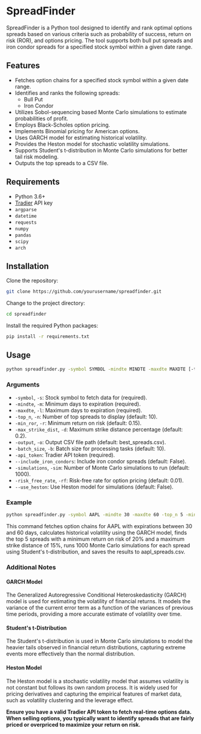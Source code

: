 # SpreadFinder

SpreadFinder is a Python tool designed to identify and rank optimal options spreads based on various criteria such as probability of success, return on risk (ROR), and options pricing. The tool supports both bull put spreads and iron condor spreads for a specified stock symbol within a given date range.

## Features

- Fetches option chains for a specified stock symbol within a given date range.
- Identifies and ranks the following spreads:
  - Bull Put
  - Iron Condor
- Utilizes Sobol-sequencing based Monte Carlo simulations to estimate probabilities of profit.
- Employs Black-Scholes option pricing.
- Implements Binomial pricing for American options.
- Uses GARCH model for estimating historical volatility.
- Provides the Heston model for stochastic volatility simulations.
- Supports Student's t-distribution in Monte Carlo simulations for better tail risk modeling.
- Outputs the top spreads to a CSV file.

## Requirements

- Python 3.6+
- [Tradier](https://tradier.com/) API key
- `argparse`
- `datetime`
- `requests`
- `numpy`
- `pandas`
- `scipy`
- `arch`

## Installation

Clone the repository:

```sh
git clone https://github.com/yourusername/spreadfinder.git
```

Change to the project directory:

```sh
cd spreadfinder
```

Install the required Python packages:

```sh
pip install -r requirements.txt
```

## Usage

```sh
python spreadfinder.py -symbol SYMBOL -mindte MINDTE -maxdte MAXDTE [-top_n TOP_N] [-min_ror MIN_ROR] [-max_strike_dist MAX_STRIKE_DIST] [-output OUTPUT] [-batch_size BATCH_SIZE] -api_token API_TOKEN [--include_iron_condors] [-simulations SIMULATIONS] [-risk_free_rate RISK_FREE_RATE] [--use_heston]
```

### Arguments

- `-symbol`, `-s`: Stock symbol to fetch data for (required).
- `-mindte`, `-m`: Minimum days to expiration (required).
- `-maxdte`, `-l`: Maximum days to expiration (required).
- `-top_n`, `-n`: Number of top spreads to display (default: 10).
- `-min_ror`, `-r`: Minimum return on risk (default: 0.15).
- `-max_strike_dist`, `-d`: Maximum strike distance percentage (default: 0.2).
- `-output`, `-o`: Output CSV file path (default: best_spreads.csv).
- `-batch_size`, `-b`: Batch size for processing tasks (default: 10).
- `-api_token`: Tradier API token (required).
- `--include_iron_condors`: Include iron condor spreads (default: False).
- `-simulations`, `-sim`: Number of Monte Carlo simulations to run (default: 1000).
- `-risk_free_rate`, `-rf`: Risk-free rate for option pricing (default: 0.01).
- `--use_heston`: Use Heston model for simulations (default: False).

### Example

```sh
python spreadfinder.py -symbol AAPL -mindte 30 -maxdte 60 -top_n 5 -min_ror 0.2 -max_strike_dist 0.15 -output aapl_spreads.csv -api_token YOUR_API_TOKEN -simulations 1000
```

This command fetches option chains for AAPL with expirations between 30 and 60 days, calculates historical volatility using the GARCH model, finds the top 5 spreads with a minimum return on risk of 20% and a maximum strike distance of 15%, runs 1000 Monte Carlo simulations for each spread using Student's t-distribution, and saves the results to aapl_spreads.csv.

### Additional Notes

#### GARCH Model
The Generalized Autoregressive Conditional Heteroskedasticity (GARCH) model is used for estimating the volatility of financial returns. It models the variance of the current error term as a function of the variances of previous time periods, providing a more accurate estimate of volatility over time.

#### Student's t-Distribution
The Student's t-distribution is used in Monte Carlo simulations to model the heavier tails observed in financial return distributions, capturing extreme events more effectively than the normal distribution.

#### Heston Model
The Heston model is a stochastic volatility model that assumes volatility is not constant but follows its own random process. It is widely used for pricing derivatives and capturing the empirical features of market data, such as volatility clustering and the leverage effect.

**Ensure you have a valid Tradier API token to fetch real-time options data. When selling options, you typically want to identify spreads that are fairly priced or overpriced to maximize your return on risk.**
